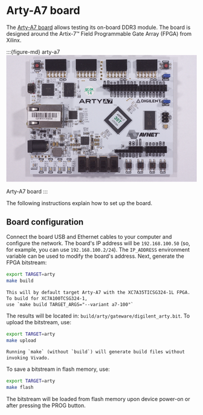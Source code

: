 # Arty-A7 board

The [Arty-A7 board](https://reference.digilentinc.com/reference/programmable-logic/arty-a7/start) allows testing its on-board DDR3 module.
The board is designed around the Artix-7™ Field Programmable Gate Array (FPGA) from Xilinx.

:::{figure-md} arty-a7
![](images/arty-a7.jpg)

Arty-A7 board
:::

The following instructions explain how to set up the board.

## Board configuration

Connect the board USB and Ethernet cables to your computer and configure the network. 
The board's IP address will be `192.168.100.50` (so, for example, you can use `192.168.100.2/24`). 
The `IP_ADDRESS` environment variable can be used to modify the board's address.
Next, generate the FPGA bitstream:

```sh
export TARGET=arty
make build
```

```{note}
This will by default target Arty-A7 with the XC7A35TICSG324-1L FPGA. To build for XC7A100TCSG324-1,
use `make build TARGET_ARGS="--variant a7-100"`
```

The results will be located in: `build/arty/gateware/digilent_arty.bit`. 
To upload the bitstream, use:

```sh
export TARGET=arty
make upload
```

```{note}
Running `make` (without `build`) will generate build files without invoking Vivado.
```

To save a bitstream in flash memory, use:

```sh
export TARGET=arty
make flash
```

The bitstream will be loaded from flash memory upon device power-on or after pressing the PROG button.

